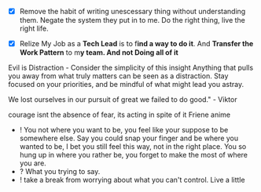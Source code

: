 - [x] Remove the habit of writing unescessary thing without understanding them. Negate the system they put in to me. Do the right thing, live the right life.

- [x] Relize My Job as a **Tech Lead** is to f**ind a way to do it**. And **Transfer the Work Pattern** to m**y team. And not Doing all of it**


Evil is Distraction - Consider the simplicity of this insight 
	Anything that pulls you away from what truly matters can be seen as a distraction. Stay focused on your priorities, and be mindful of what might lead you astray.


We lost ourselves in our pursuit of great we failed to do good." - Viktor


courage isnt the absence of fear, its acting in spite of it
	Friene anime

+ ! You not where you want to be, you feel like your suppose to be somewhere else. Say you could snap your finger and be where you wanted to be, I bet you still feel this way, not in the right place. You so hung up in where you rather be, you forget to make the most of where you are.
+ ? What you trying to say.
+ ! take a break from worrying about what you can't control. Live a little